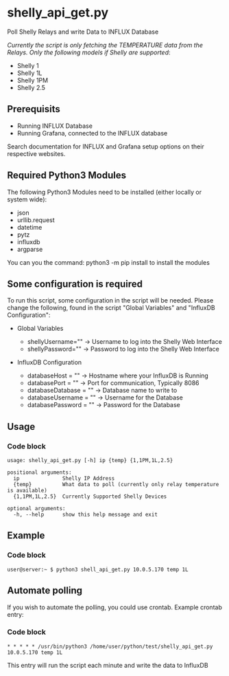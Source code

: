# shelly_api_get.py
Poll Shelly Relays and write Data to INFLUX Database

*Currently the script is only fetching the TEMPERATURE data from the Relays. Only the following models if Shelly are supported*:
- Shelly 1
- Shelly 1L
- Shelly 1PM
- Shelly 2.5

## Prerequisits
- Running INFLUX Database
- Running Grafana, connected to the INFLUX database

Search documentation for INFLUX and Grafana setup options on their respective websites.

## Required Python3 Modules
The following Python3 Modules need to be installed (either locally or system wide):
- json
- urllib.request
- datetime
- pytz
- influxdb
- argparse

You can you the command: python3 -m pip install <module> to install the modules

## Some configuration is required

To run this script, some configuration in the script will be needed. Please change the following, found in the script "Global Variables" and "InfluxDB Configuration":

- Global Variables
    - shellyUsername="<CHANGE>" -> Username to log into the Shelly Web Interface
    - shellyPassword="<CAHNGE>" -> Password to log into the Shelly Web Interface

- InfluxDB Configuration
    - databaseHost = "<CHANGE>" -> Hostname where your InfluxDB is Running
    - databasePort = "<CHANGE>" -> Port for communication, Typically 8086
    - databaseDatabase = "<CHANGE>" -> Database name to write to
    - databaseUsername = "<CHANGE>" -> Username for the Database
    - databasePassword = "<CHANGE>" -> Password for the Database

## Usage

### Code block
    usage: shelly_api_get.py [-h] ip {temp} {1,1PM,1L,2.5}

    positional arguments:
      ip              Shelly IP Address
      {temp}          What data to poll (currently only relay temperature is available)
      {1,1PM,1L,2.5}  Currently Supported Shelly Devices

    optional arguments:
      -h, --help      show this help message and exit

## Example
### Code block
    user@server:~ $ python3 shell_api_get.py 10.0.5.170 temp 1L

## Automate polling

If you wish to automate the polling, you could use crontab. Example crontab entry:

### Code block
    * * * * * /usr/bin/python3 /home/user/python/test/shelly_api_get.py 10.0.5.170 temp 1L

This entry will run the script each minute and write the data to InfluxDB
